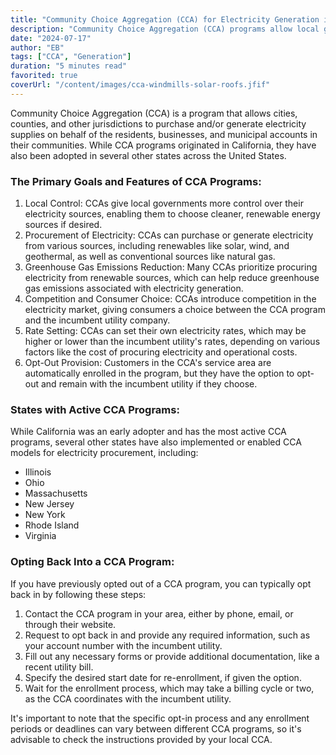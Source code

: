```yaml
---
title: "Community Choice Aggregation (CCA) for Electricity Generation in California and Beyond"
description: "Community Choice Aggregation (CCA) programs allow local governments to purchase and generate electricity, often from renewable sources, giving consumers an alternative to incumbent utilities. While originating in California, CCA programs have been adopted in several other states, providing local control over electricity sources, promoting renewable energy, and introducing competition in the electricity market."
date: "2024-07-17"
author: "EB"
tags: ["CCA", "Generation"]
duration: "5 minutes read"
favorited: true
coverUrl: "/content/images/cca-windmills-solar-roofs.jfif"
---
```


Community Choice Aggregation (CCA) is a program that allows cities, counties, and other jurisdictions to purchase and/or generate electricity supplies on behalf of the residents, businesses, and municipal accounts in their communities. While CCA programs originated in California, they have also been adopted in several other states across the United States.

### The Primary Goals and Features of CCA Programs:

1. Local Control: CCAs give local governments more control over their electricity sources, enabling them to choose cleaner, renewable energy sources if desired.
2. Procurement of Electricity: CCAs can purchase or generate electricity from various sources, including renewables like solar, wind, and geothermal, as well as conventional sources like natural gas.
3. Greenhouse Gas Emissions Reduction: Many CCAs prioritize procuring electricity from renewable sources, which can help reduce greenhouse gas emissions associated with electricity generation.
4. Competition and Consumer Choice: CCAs introduce competition in the electricity market, giving consumers a choice between the CCA program and the incumbent utility company.
5. Rate Setting: CCAs can set their own electricity rates, which may be higher or lower than the incumbent utility's rates, depending on various factors like the cost of procuring electricity and operational costs.
6. Opt-Out Provision: Customers in the CCA's service area are automatically enrolled in the program, but they have the option to opt-out and remain with the incumbent utility if they choose.

### States with Active CCA Programs:

While California was an early adopter and has the most active CCA programs, several other states have also implemented or enabled CCA models for electricity procurement, including:

- Illinois
- Ohio
- Massachusetts
- New Jersey
- New York
- Rhode Island
- Virginia

### Opting Back Into a CCA Program:

If you have previously opted out of a CCA program, you can typically opt back in by following these steps:

1. Contact the CCA program in your area, either by phone, email, or through their website.
2. Request to opt back in and provide any required information, such as your account number with the incumbent utility.
3. Fill out any necessary forms or provide additional documentation, like a recent utility bill.
4. Specify the desired start date for re-enrollment, if given the option.
5. Wait for the enrollment process, which may take a billing cycle or two, as the CCA coordinates with the incumbent utility.

It's important to note that the specific opt-in process and any enrollment periods or deadlines can vary between different CCA programs, so it's advisable to check the instructions provided by your local CCA. 